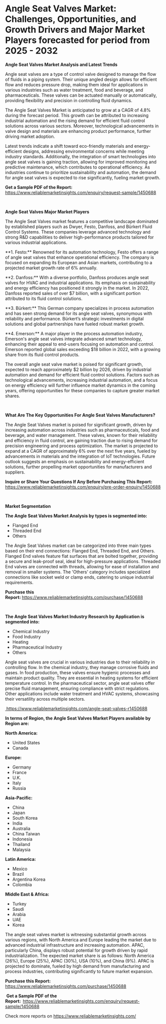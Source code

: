 <p><h1>Angle Seat Valves Market: Challenges, Opportunities, and Growth Drivers and Major Market Players forecasted for period from 2025 - 2032</h1></p><p><strong>Angle Seat Valves Market Analysis and Latest Trends</strong></p>
<p><p>Angle seat valves are a type of control valve designed to manage the flow of fluids in a piping system. Their unique angled design allows for efficient flow and reduces pressure drop, making them ideal for applications in various industries such as water treatment, food and beverage, and pharmaceuticals. These valves can be actuated manually or automatically, providing flexibility and precision in controlling fluid dynamics.</p><p>The Angle Seat Valves Market is anticipated to grow at a CAGR of 4.8% during the forecast period. This growth can be attributed to increasing industrial automation and the rising demand for efficient fluid control solutions across various sectors. Moreover, technological advancements in valve design and materials are enhancing product performance, further driving market adoption. </p><p>Latest trends indicate a shift toward eco-friendly materials and energy-efficient designs, addressing environmental concerns while meeting industry standards. Additionally, the integration of smart technologies into angle seat valves is gaining traction, allowing for improved monitoring and predictive maintenance, which contributes to operational efficiency. As industries continue to prioritize sustainability and automation, the demand for angle seat valves is expected to rise significantly, fueling market growth.</p></p>
<p><strong>Get a Sample PDF of the Report:&nbsp;</strong> <a href="https://www.reliablemarketinsights.com/enquiry/request-sample/1450688?utm_campaign=1932&utm_medium=2&utm_source=Github&utm_content=ia&utm_term=22022025&utm_id=angle-seat-valves">https://www.reliablemarketinsights.com/enquiry/request-sample/1450688</a></p>
<p>&nbsp;</p>
<p><strong>Angle Seat Valves Major Market Players</strong></p>
<p><p>The Angle Seat Valves market features a competitive landscape dominated by established players such as Dwyer, Festo, Danfoss, and Bürkert Fluid Control Systems. These companies leverage advanced technology and strong R&D capabilities to deliver high-performance products tailored for various industrial applications.</p><p>**1. Festo:** Renowned for its automation technology, Festo offers a range of angle seat valves that enhance operational efficiency. The company is focused on expanding its European and Asian markets, contributing to a projected market growth rate of 6% annually.</p><p>**2. Danfoss:** With a diverse portfolio, Danfoss produces angle seat valves for HVAC and industrial applications. Its emphasis on sustainability and energy efficiency has positioned it strongly in the market. In 2022, Danfoss reported sales of over $7 billion, with a significant portion attributed to its fluid control solutions.</p><p>**3. Bürkert:** This German company specializes in process automation and has seen strong demand for its angle seat valves, synonymous with reliability and performance. Bürkert’s strategic investments in digital solutions and global partnerships have fueled robust market growth.</p><p>**4. Emerson:** A major player in the process automation industry, Emerson's angle seat valves integrate advanced smart technology, enhancing their appeal to end-users focusing on automation and control. Emerson reported global sales exceeding $18 billion in 2022, with a growing share from its fluid control products.</p><p>The overall angle seat valve market is poised for significant growth, expected to reach approximately $2 billion by 2026, driven by industrial automation and demand for efficient fluid control solutions. Factors such as technological advancements, increasing industrial automation, and a focus on energy efficiency will further influence market dynamics in the coming years, offering opportunities for these companies to capture greater market shares.</p></p>
<p>&nbsp;</p>
<p><strong>What Are The Key Opportunities For Angle Seat Valves Manufacturers?</strong></p>
<p><p>The Angle Seat Valves market is poised for significant growth, driven by increasing automation across industries such as pharmaceuticals, food and beverage, and water management. These valves, known for their reliability and efficiency in fluid control, are gaining traction due to rising demand for precision engineering and process optimization. The market is projected to expand at a CAGR of approximately 6% over the next five years, fueled by advancements in materials and the integration of IoT technologies. Future outlook suggests an emphasis on sustainability and energy-efficient solutions, further propelling market opportunities for manufacturers and suppliers.</p></p>
<p><strong>Inquire or Share Your Questions If Any Before Purchasing This Report:</strong> <a href="https://www.reliablemarketinsights.com/enquiry/pre-order-enquiry/1450688?utm_campaign=1932&utm_medium=2&utm_source=Github&utm_content=ia&utm_term=22022025&utm_id=angle-seat-valves">https://www.reliablemarketinsights.com/enquiry/pre-order-enquiry/1450688</a></p>
<p>&nbsp;</p>
<p><strong>Market Segmentation</strong></p>
<p><strong>The Angle Seat Valves Market Analysis by types is segmented into:</strong></p>
<p><ul><li>Flanged End</li><li>Threaded End</li><li>Others</li></ul></p>
<p><p>The Angle Seat Valves market can be categorized into three main types based on their end connections: Flanged End, Threaded End, and Others. Flanged End valves feature flat surfaces that are bolted together, providing a secure and leak-proof seal, ideal for high-pressure applications. Threaded End valves are connected with threads, allowing for ease of installation and removal in smaller systems. The 'Others' category includes specialized connections like socket weld or clamp ends, catering to unique industrial requirements.</p></p>
<p><strong>Purchase this Report:&nbsp;</strong><a href="https://www.reliablemarketinsights.com/purchase/1450688?utm_campaign=1932&utm_medium=2&utm_source=Github&utm_content=ia&utm_term=22022025&utm_id=angle-seat-valves">https://www.reliablemarketinsights.com/purchase/1450688</a></p>
<p>&nbsp;</p>
<p><strong>The Angle Seat Valves Market Industry Research by Application is segmented into:</strong></p>
<p><ul><li>Chemical Industry</li><li>Food Industry</li><li>Heating</li><li>Pharmaceutical Industry</li><li>Others</li></ul></p>
<p><p>Angle seat valves are crucial in various industries due to their reliability in controlling flow. In the chemical industry, they manage corrosive fluids and gases. In food production, these valves ensure hygienic processes and maintain product quality. They are essential in heating systems for efficient temperature control. In the pharmaceutical sector, angle seat valves offer precise fluid management, ensuring compliance with strict regulations. Other applications include water treatment and HVAC systems, showcasing their versatility across multiple sectors.</p></p>
<p><a href="https://www.reliablemarketinsights.com/angle-seat-valves-r1450688?utm_campaign=1932&utm_medium=2&utm_source=Github&utm_content=ia&utm_term=22022025&utm_id=angle-seat-valves">&nbsp;https://www.reliablemarketinsights.com/angle-seat-valves-r1450688</a></p>
<p><strong>In terms of Region, the Angle Seat Valves Market Players available by Region are:</strong></p>
<p>
    <p> <strong> North America: </strong>
        <ul>
            <li>United States</li>
            <li>Canada</li>
        </ul>
        </p> 
    <p> <strong> Europe: </strong>
        <ul>
            <li>Germany</li>
            <li>France</li>
            <li>U.K.</li>
            <li>Italy</li>
            <li>Russia</li>
        </ul>
        </p> 
    <p> <strong> Asia-Pacific: </strong>
        <ul>
            <li>China</li>
            <li>Japan</li>
            <li>South Korea</li>
            <li>India</li>
            <li>Australia</li>
            <li>China Taiwan</li>
            <li>Indonesia</li>
            <li>Thailand</li>
            <li>Malaysia</li>
        </ul>
        </p> 
    <p> <strong> Latin America: </strong>
        <ul>
            <li>Mexico</li>
            <li>Brazil</li>
            <li>Argentina Korea</li>
            <li>Colombia</li>
        </ul>
        </p> 
    <p> <strong> Middle East & Africa: </strong>
        <ul>
            <li>Turkey</li>
            <li>Saudi</li>
            <li>Arabia</li>
            <li>UAE</li>
            <li>Korea</li>
        </ul>
    </p>
    </p>
<p><p>The angle seat valves market is witnessing substantial growth across various regions, with North America and Europe leading the market due to advanced industrial infrastructure and increasing automation. APAC, particularly China, displays robust potential for growth driven by rapid industrialization. The expected market share is as follows: North America (26%), Europe (25%), APAC (30%), USA (10%), and China (9%). APAC is projected to dominate, fueled by high demand from manufacturing and process industries, contributing significantly to future market expansion.</p></p>
<p><strong>Purchase this Report: </strong><a href="https://www.reliablemarketinsights.com/purchase/1450688?utm_campaign=1932&utm_medium=2&utm_source=Github&utm_content=ia&utm_term=22022025&utm_id=angle-seat-valves">https://www.reliablemarketinsights.com/purchase/1450688</a></p>
<p>&nbsp;<strong>Get a Sample PDF of the Report:&nbsp;&nbsp;</strong><a href="https://www.reliablemarketinsights.com/enquiry/request-sample/1450688?utm_campaign=1932&utm_medium=2&utm_source=Github&utm_content=ia&utm_term=22022025&utm_id=angle-seat-valves">https://www.reliablemarketinsights.com/enquiry/request-sample/1450688</a></p>
<p><strong></strong></p>
<p>Check more reports on <a href="https://www.reliablemarketinsights.com/?utm_campaign=1932&utm_medium=2&utm_source=Github&utm_content=ia&utm_term=22022025&utm_id=angle-seat-valves">https://www.reliablemarketinsights.com/</a></p>